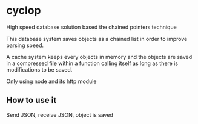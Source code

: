 # cyclop

High speed database solution based the chained pointers technique

This database system saves objects as a chained list in order to improve parsing speed.

A cache system keeps every objects in memory and the objects are saved in a compressed file within a function calling itself as long as there is modifications to be saved.

Only using node and its http module

## How to use it

Send JSON, receive JSON, object is saved